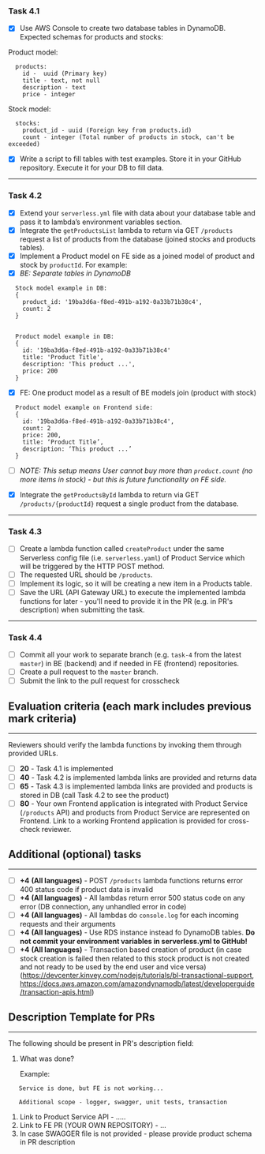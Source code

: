 ### Task 4.1

- [x] Use AWS Console to create two database tables in DynamoDB. Expected schemas for products and stocks:

Product model:

```
  products:
    id -  uuid (Primary key)
    title - text, not null
    description - text
    price - integer
```

Stock model:

```
  stocks:
    product_id - uuid (Foreign key from products.id)
    count - integer (Total number of products in stock, can't be exceeded)
```

- [x] Write a script to fill tables with test examples. Store it in your GitHub repository. Execute it for your DB to fill data.

---

### Task 4.2

- [x] Extend your `serverless.yml` file with data about your database table and pass it to lambda’s environment variables section.
- [x] Integrate the `getProductsList` lambda to return via GET `/products` request a list of products from the database (joined stocks and products tables).
- [x] Implement a Product model on FE side as a joined model of product and stock by `productId`. For example:
- [x] _BE: Separate tables in DynamoDB_

```
  Stock model example in DB:
  {
    product_id: '19ba3d6a-f8ed-491b-a192-0a33b71b38c4',
    count: 2
  }


  Product model example in DB:
  {
    id: '19ba3d6a-f8ed-491b-a192-0a33b71b38c4'
    title: 'Product Title',
    description: 'This product ...',
    price: 200
  }
```

- [x] FE: One product model as a result of BE models join (product with stock)

```
  Product model example on Frontend side:
  {
    id: '19ba3d6a-f8ed-491b-a192-0a33b71b38c4',
    count: 2
    price: 200,
    title: ‘Product Title’,
    description: ‘This product ...’
  }
```

- [ ] _NOTE: This setup means User cannot buy more than `product.count` (no more items in stock) - but this is future functionality on FE side._

- [x] Integrate the `getProductsById` lambda to return via GET `/products/{productId}` request a single product from the database.

---

### Task 4.3

- [ ] Create a lambda function called `createProduct` under the same Serverless config file (i.e. `serverless.yaml`) of Product Service which will be triggered by the HTTP POST method.
- [ ] The requested URL should be `/products`.
- [ ] Implement its logic, so it will be creating a new item in a Products table.
- [ ] Save the URL (API Gateway URL) to execute the implemented lambda functions for later - you'll need to provide it in the PR (e.g. in PR's description) when submitting the task.

---

### Task 4.4

- [ ] Commit all your work to separate branch (e.g. `task-4` from the latest `master`) in BE (backend) and if needed in FE (frontend) repositories.
- [ ] Create a pull request to the `master` branch.
- [ ] Submit the link to the pull request for crosscheck

## Evaluation criteria (each mark includes previous mark criteria)

---

Reviewers should verify the lambda functions by invoking them through provided URLs.

- [ ] **20** - Task 4.1 is implemented
- [ ] **40** - Task 4.2 is implemented lambda links are provided and returns data
- [ ] **65** - Task 4.3 is implemented lambda links are provided and products is stored in DB (call Task 4.2 to see the product)
- [ ] **80** - Your own Frontend application is integrated with Product Service (`/products` API) and products from Product Service are represented on Frontend. Link to a working Frontend application is provided for cross-check reviewer.

## Additional (optional) tasks

---

- [ ] **+4** **(All languages)** - POST `/products` lambda functions returns error 400 status code if product data is invalid
- [ ] **+4** **(All languages)** - All lambdas return error 500 status code on any error (DB connection, any unhandled error in code)
- [ ] **+4** **(All languages)** - All lambdas do `console.log` for each incoming requests and their arguments
- [ ] **+4** **(All languages)** - Use RDS instance instead fo DynamoDB tables. **Do not commit your environment variables in serverless.yml to GitHub!**
- [ ] **+4** **(All languages)** - Transaction based creation of product (in case stock creation is failed then related to this stock product is not created and not ready to be used by the end user and vice versa) (https://devcenter.kinvey.com/nodejs/tutorials/bl-transactional-support, https://docs.aws.amazon.com/amazondynamodb/latest/developerguide/transaction-apis.html)

## Description Template for PRs

---

The following should be present in PR's description field:

1. What was done?

   Example:

```
   Service is done, but FE is not working...

   Additional scope - logger, swagger, unit tests, transaction
```

1. Link to Product Service API - .....
2. Link to FE PR (YOUR OWN REPOSITORY) - ...
3. In case SWAGGER file is not provided - please provide product schema in PR description
